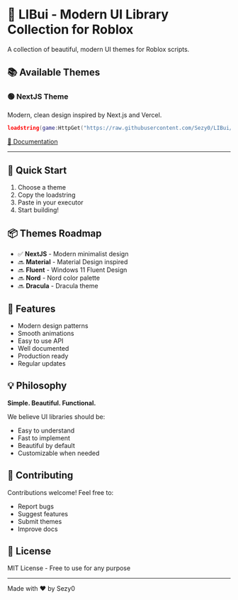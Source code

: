 # 🎨 LIBui - Modern UI Library Collection for Roblox

A collection of beautiful, modern UI themes for Roblox scripts.

## 📚 Available Themes

### 🟢 NextJS Theme
Modern, clean design inspired by Next.js and Vercel.

```lua
loadstring(game:HttpGet("https://raw.githubusercontent.com/Sezy0/LIBui/main/nextjs/init.lua"))()
```

[📖 Documentation](./nextjs/README.md)

---

## 🚀 Quick Start

1. Choose a theme
2. Copy the loadstring
3. Paste in your executor
4. Start building!

## 📦 Themes Roadmap

- ✅ **NextJS** - Modern minimalist design
- 🔜 **Material** - Material Design inspired
- 🔜 **Fluent** - Windows 11 Fluent Design
- 🔜 **Nord** - Nord color palette
- 🔜 **Dracula** - Dracula theme

## 🎯 Features

- Modern design patterns
- Smooth animations
- Easy to use API
- Well documented
- Production ready
- Regular updates

## 💡 Philosophy

**Simple. Beautiful. Functional.**

We believe UI libraries should be:
- Easy to understand
- Fast to implement
- Beautiful by default
- Customizable when needed

## 🤝 Contributing

Contributions welcome! Feel free to:
- Report bugs
- Suggest features
- Submit themes
- Improve docs

## 📄 License

MIT License - Free to use for any purpose

---

Made with ❤️ by Sezy0
